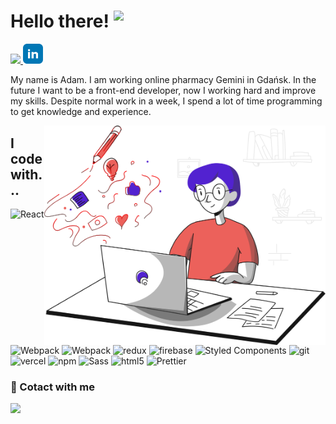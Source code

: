 <h1> Hello there! <img src="https://cdn.joypixels.com/products/previews/O6D7BMG8R2DMMNC4LLZH/3166_IlZBq7MYilwdaqfqnmEcTNOuppcpi2c6.gif" align="top" width="40"></h1>
  <a href="">
  <img src="https://github.com/adcichowski/adcichowski/blob/main/pictures/discord.svg"  width="30">
  </a>
  <a href="">
  <img src="https://github.com/adcichowski/adcichowski/blob/main/pictures/linkedin.svg" width="32.5">
  </a>
<p>
My name is Adam. I am working online pharmacy Gemini in Gdańsk. In the future I want to be a front-end developer, now I working hard and improve my skills. Despite normal work in a week, I spend a lot of time programming to get knowledge and experience.</p>
  <img src="https://github.com/adcichowski/adcichowski/blob/main/blogging.svg" align='right' width="450">
<h2>I code with...</h2>
<p>
  <img alt="React" src="https://img.shields.io/badge/-React-45b8d8?style=flat-square&logo=react&logoColor=white" />
  <img alt="Webpack" src="https://img.shields.io/badge/-Webpack-8DD6F9?style=flat-square&logo=webpack&logoColor=white" />
  <img alt="Webpack" src="https://img.shields.io/badge/-CSS3-1572B6?style=flat-square&logo=css3" />
  <img alt="redux" src="https://img.shields.io/badge/-Redux-764ABC?style=flat-square&logo=redux&logoColor=white" />
  <img alt="firebase" src="https://img.shields.io/badge/-Firebase-FFCB2B?style=flat-square&logo=firebase&logoColor=white"/>
  <img alt="Styled Components" src="https://img.shields.io/badge/-Styled_Components-db7092?style=flat-square&logo=styled-components&logoColor=white" />
  <img alt="git" src="https://img.shields.io/badge/-Git-F05032?style=flat-square&logo=git&logoColor=white" />
  <img alt="vercel" src="https://img.shields.io/badge/-Vercel-000000?style=flat-square&logo=vercel" />
  <img alt="npm" src="https://img.shields.io/badge/-NPM-CB3837?style=flat-square&logo=npm&logoColor=white" />
  <img alt="Sass" src="https://img.shields.io/badge/-Sass-CC6699?style=flat-square&logo=sass&logoColor=white" />
  <img alt="html5" src="https://img.shields.io/badge/-HTML5-E34F26?style=flat-square&logo=html5&logoColor=white" />
  <img alt="Prettier" src="https://img.shields.io/badge/-Prettier-F7B93E?style=flat-square&logo=prettier&logoColor=white" />
</p>
<h3>📧 Cotact with me</h3>
  <a align="center" href="https://github-readme-stats.vercel.app/api?username=adcichowski">
  <img  src="https://github-readme-stats.vercel.app/api/top-langs/?username=adcichowski&layout=compact" />
</a>

  </div>


